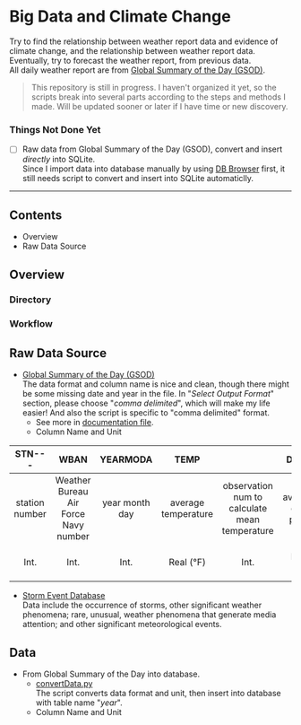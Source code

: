 # Big Data and Climate Change
Try to find the relationship between weather report data and evidence of climate change, and the relationship between weather report data.
Eventually, try to forecast the weather report, from previous data.</br>
All daily weather report are from [Global Summary of the Day (GSOD)](https://www7.ncdc.noaa.gov/CDO/cdoselect.cmd?datasetabbv=GSOD&countryabbv=&georegionabbv=).

> This repository is still in progress. I haven't organized it yet, so the scripts break into several parts according to the steps and methods I made. Will be updated sooner or later if I have time or new discovery.

### Things Not Done Yet
- [ ] Raw data from Global Summary of the Day (GSOD), convert and insert _directly_ into SQLite.</br>
Since I import data into database manually by using [DB Browser](https://sqlitebrowser.org/) first, it still needs script to convert and insert into SQLite automaticlly.

***

## Contents
- Overview
- Raw Data Source



## Overview
### Directory
### Workflow

## Raw Data Source 
- [Global Summary of the Day (GSOD)](https://www7.ncdc.noaa.gov/CDO/cdoselect.cmd?datasetabbv=GSOD&countryabbv=&georegionabbv=)</br>
The data format and column name is nice and clean, though there might be some missing date and year in the file. In "_Select Output Format_" section, please choose "_comma delimited_", which will make my life easier! And also the script is specific to "comma delimited" format.
  - See more in [documentation file](https://www7.ncdc.noaa.gov/CDO/GSOD_DESC.txt).
  - Column Name and Unit<br>

| STN--- | WBAN | YEARMODA | TEMP |  | DEWP |  | SLP |  | STP |  | VISIB |  | WDSP |  | MXSPD | GUST | MAX | MIN | PRCP | SNDP | FRSHTT |
| :---: | :---: | :---: | :---: | :---: | :---: | :---: | :---: | :---: | :---: | :---: | :---: | :---: | :---: | :---: | :---: | :---: | :---: | :---: | :---: | :---: | :---: |
| station number | Weather Bureau Air Force Navy number | year month day | average temperature | observation num to calculate mean temperature | average dew point | obervation num to calculate mean dew point | average sea level pressure | observation num to calculate mean sea level pressure | average station pressure | observation num to calculate mean station pressure | average visibility | observation num to calculate mean visibility | average wind speed | observation num to calculate mean wind speed | maximum sustained wind speed | maximum wind gust | maximum temperature (with flag) | minimum temperature (with flag) | total precipitation (with flag) | snow depth | Fog/Rain/Snow or Ice Pellets/Hail/Thunder/Tornado or Funnel Cloud |
| Int. | Int. | Int. | Real (&deg;F) | Int. | Real (&deg;F) | Int. | Real (millibar) | Int. | Real (millibar) | Int. | Real (mile) | Int. | Real (knot) | Int. | Real (knot) | Real (knot) | Real (&deg;F) and Char (\*) | Real (&deg;F) and Char (\*) | Real (inch) and Char | Real (inch) | Int.|

- [Storm Event Database](https://www.ncdc.noaa.gov/stormevents/)</br>
Data include the occurrence of storms, other significant weather phenomena; rare, unusual, weather phenomena that generate media attention; and other significant meteorological events.

## Data
- From Global Summary of the Day into database.</br>
  - [convertData.py](https://github.com/cindytsai/weather_report_and_climate_change/blob/master/source/convertData.py)</br>
  The script converts data format and unit, then insert into database with table name "_year_".
  - Column Name and Unit</br>
  

